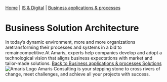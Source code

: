 [Home](https://amaris.com) | [IS & Digital](https://amaris.com/business-line/is-and-digital/) | [Business applications & processes](https://amaris.com/business-line/is-and-digital/business-applications-processes/)
# Business Solution Architecture
In today’s dynamic environment, more and more organizations aretransforming their processes and systems in a bid to remaincompetitive.At Amaris, experts help companies develop and adopt a technological vision that aligns business expectations with market and tailor-made solutions.
[Back to Business applications & processes Solutions](https://amaris.com/business-line/is-and-digital/business-applications-processes/)
![Amaris Logo](https://amaris.com/wp-content/themes/amaris/dist/images/amaris-logo-pink.svg)
Amaris Consulting is your stepping stone to cross rivers of change, meet challenges, and achieve all your projects with success.
